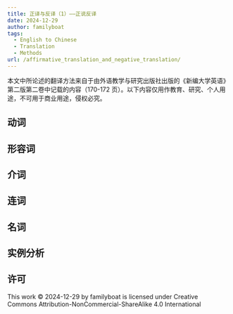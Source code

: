 ```yaml
---
title: 正译与反译（1）——正说反译
date: 2024-12-29
author: familyboat
tags:
  - English to Chinese
  - Translation
  - Methods
url: /affirmative_translation_and_negative_translation/
---
```


本文中所论述的翻译方法来自于由外语教学与研究出版社出版的《新编大学英语》第二版第二卷中记载的内容（170-172 页）。以下内容仅用作教育、研究、个人用途，不可用于商业用途，侵权必究。

## 动词

## 形容词

## 介词

## 连词

## 名词

## 实例分析

## 许可

This work © 2024-12-29 by familyboat is licensed under Creative Commons Attribution-NonCommercial-ShareAlike 4.0 International 
